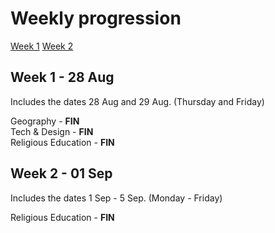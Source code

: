 # Weekly progression

[Week 1](#week1)
[Week 2](#week2)

## Week 1 - 28 Aug <a name="week1"></a>
Includes the dates 28 Aug and 29 Aug. (Thursday and Friday)

Geography - **FIN**  
Tech & Design - **FIN**  
Religious Education - **FIN**  

## Week 2 - 01 Sep <a name="week2"></a>
Includes the dates 1 Sep - 5 Sep. (Monday - Friday)

Religious Education - **FIN**

